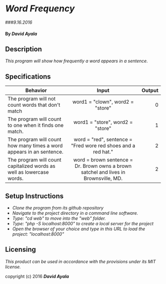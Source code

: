 # _Word Frequency_
###_9.16.2016_

#### By _David Ayala_

## Description

_This program will show how frequently a word appears in a sentence._

## Specifications

|Behavior|Input|Output|
|--------|:---:|-----:|
|The program will not count words that don't match|word1 = "clown", word2 = "store"|0|
|The program will count to one when it finds one match.|word1 = "store", word2 = "store"|1|
|The program will count how many times a word appears in an sentence.|word = "red", sentence = "Fred wore red shoes and a red hat."|2|
|The program will count capitalized words as well as lowercase words.|word = brown sentence = Dr. Brown owns a brown satchel and lives in Brownsville, MD.|2|
## Setup Instructions

* _Clone the program from its github repository_
* _Navigate to the project directory in a command line software._
* _Type: "cd web" to move into the "web" folder._
* _Type: "php -S localhost:8000" to create a local server for the project_
* _Open the browser of your choice and type in this URL to load the project: "localhost:8000"_

## Licensing

*This product can be used in accordance with the provisions under its MIT license.*

copyright (c) 2016 **_David Ayala_**
